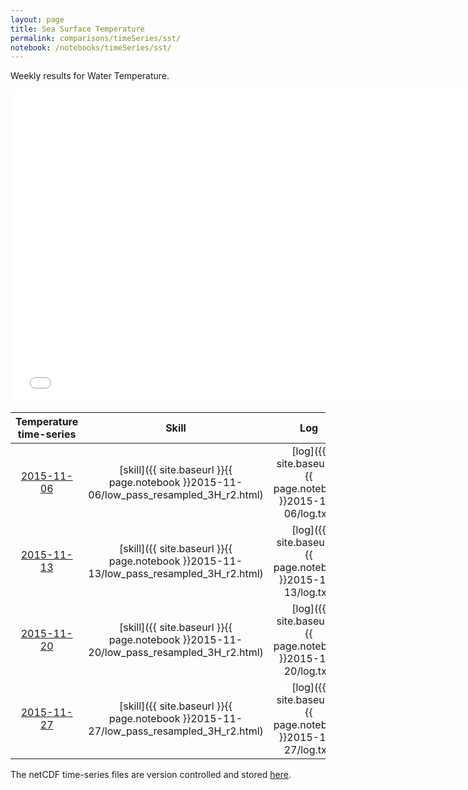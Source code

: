 ```yaml
---
layout: page
title: Sea Surface Temperature
permalink: comparisons/timeSeries/sst/
notebook: /notebooks/timeSeries/sst/
---
```


Weekly results for Water Temperature.

<iframe width="750" height="500" frameBorder="0" src="{{ site.baseurl }}{{ page.notebook }}2015-11-27/mapa.html" name="iframe"> <p>Your browser does not support iframes.</p> </iframe>


| Temperature time-series                                                                            | Skill                                                                | Log                                                            |
|:--------------------------------------------------------------------------------------------------:|:--------------------------------------------------------------------:|:--------------------------------------------------------------:|
| <a href="{{ site.baseurl }}{{ page.notebook }}2015-11-06/mapa.html" target="iframe">2015-11-06</a> | [skill]({{ site.baseurl }}{{ page.notebook }}2015-11-06/low_pass_resampled_3H_r2.html)  | [log]({{ site.baseurl }}{{ page.notebook }}2015-11-06/log.txt) |
| <a href="{{ site.baseurl }}{{ page.notebook }}2015-11-13/mapa.html" target="iframe">2015-11-13</a> | [skill]({{ site.baseurl }}{{ page.notebook }}2015-11-13/low_pass_resampled_3H_r2.html)  | [log]({{ site.baseurl }}{{ page.notebook }}2015-11-13/log.txt) |
| <a href="{{ site.baseurl }}{{ page.notebook }}2015-11-20/mapa.html" target="iframe">2015-11-20</a> | [skill]({{ site.baseurl }}{{ page.notebook }}2015-11-20/low_pass_resampled_3H_r2.html)  | [log]({{ site.baseurl }}{{ page.notebook }}2015-11-20/log.txt) |
| <a href="{{ site.baseurl }}{{ page.notebook }}2015-11-27/mapa.html" target="iframe">2015-11-27</a> | [skill]({{ site.baseurl }}{{ page.notebook }}2015-11-27/low_pass_resampled_3H_r2.html)  | [log]({{ site.baseurl }}{{ page.notebook }}2015-11-27/log.txt) |

The netCDF time-series files are version controlled and stored [here](https://github.com/ocefpaf/secoora/tree/gh-pages/notebooks/timeSeries/sst).
